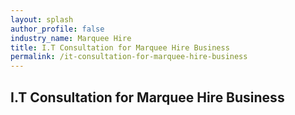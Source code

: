 ```yaml
---
layout: splash 
author_profile: false 
industry_name: Marquee Hire
title: I.T Consultation for Marquee Hire Business
permalink: /it-consultation-for-marquee-hire-business
---
```


## I.T Consultation for Marquee Hire Business
